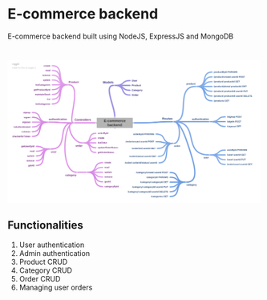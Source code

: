 # E-commerce backend

 E-commerce backend built using NodeJS, ExpressJS and MongoDB

# 
![mindmap](./mindmap.png)

 ## Functionalities
1.  User authentication
2.  Admin authentication
3.  Product CRUD 
4.  Category CRUD
5.  Order CRUD
6.  Managing user orders

#